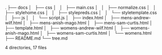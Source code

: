 .
├── docs
│   ├── css
│   │   ├── main.css
│   │   ├── normalize.css
│   │   ├── stylehome.css
│   │   ├── stylepreds.css
│   │   └── styletemplate.css
│   ├── js
│   │   └── script.js
│   ├── index.html
│   ├── mens-andrew-wilf.html
│   ├── mens-anish-mago.html
│   ├── mens-sam-curtis.html
│   ├── template.html
│   ├── womens-andrew-wilf.html
│   ├── womens-anish-mago.html
│   ├── womens-sam-curtis.html
│   └── womens.html
├── README.md
└── tree.md

4 directories, 17 files
